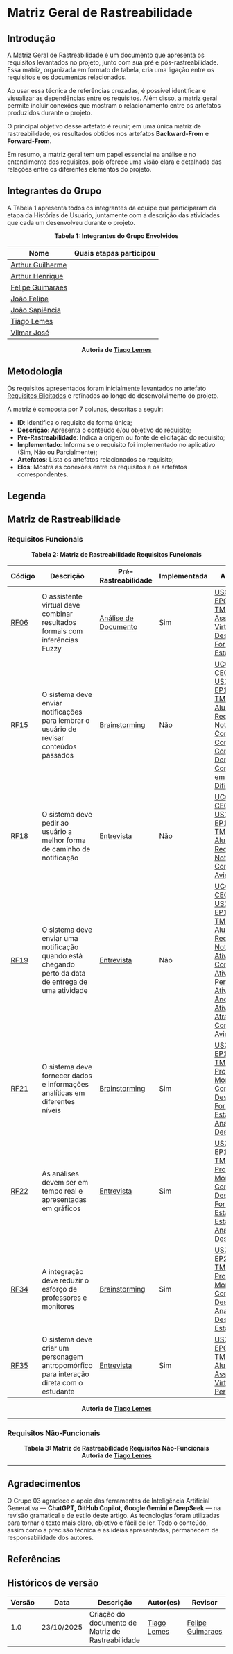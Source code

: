 # Matriz Geral de Rastreabilidade

## Introdução
A Matriz Geral de Rastreabilidade é um documento que apresenta os requisitos levantados no projeto, junto com sua pré e pós-rastreabilidade. Essa matriz, organizada em formato de tabela, cria uma ligação entre os requisitos e os documentos relacionados.

Ao usar essa técnica de referências cruzadas, é possível identificar e visualizar as dependências entre os requisitos. Além disso, a matriz geral permite incluir conexões que mostram o relacionamento entre os artefatos produzidos durante o projeto.

O principal objetivo desse artefato é reunir, em uma única matriz de rastreabilidade, os resultados obtidos nos artefatos **Backward-From** e **Forward-From**.

Em resumo, a matriz geral tem um papel essencial na análise e no entendimento dos requisitos, pois oferece uma visão clara e detalhada das relações entre os diferentes elementos do projeto.

## Integrantes do Grupo
A Tabela 1 apresenta todos os integrantes da equipe que participaram da etapa da Histórias de Usuário, juntamente com a descrição das atividades que cada um desenvolveu durante o projeto.

<div align="center"><strong>Tabela 1: Integrantes do Grupo Envolvidos</strong></div>

| Nome | Quais etapas participou |
|---------------------------|---------------------------------------|
| [Arthur Guilherme](https://github.com/ArthurGuilher62) |  |
| [Arthur Henrique](https://github.com/arthurhvieira1) |  |
| [Felipe Guimaraes](https://github.com/felipegf1) |  |
| [João Felipe](https://github.com/MrBolt2005) |  |
| [João Sapiência](https://github.com/JoaoSapiencia) |  |
| [Tiago Lemes](https://github.com/TiagoTeixeira-2005) |  |
| [Vilmar José](https://github.com/VilmarFagundes) |  |

<div align="center"><strong>Autoria de <a href="https://github.com/TiagoTeixeira-2005">Tiago Lemes</a></strong></div>

## Metodologia

Os requisitos apresentados foram inicialmente levantados no artefato [Requisitos Elicitados](https://requisitos-de-software.github.io/2025.2-Grupo03/Elicitacao/requisitos_elicitados/#requisitos) e refinados ao longo do desenvolvimento do projeto.

A matriz é composta por 7 colunas, descritas a seguir:

- **ID**: Identifica o requisito de forma única;
- **Descrição**: Apresenta o conteúdo e/ou objetivo do requisito;
- **Pré-Rastreabilidade**: Indica a origem ou fonte de elicitação do requisito;
- **Implementado**: Informa se o requisito foi implementado no aplicativo (Sim, Não ou Parcialmente);
- **Artefatos**: Lista os artefatos relacionados ao requisito;
- **Elos**: Mostra as conexões entre os requisitos e os artefatos correspondentes.

## Legenda

## Matriz de Rastreabilidade

### Requisitos Funcionais

<div align="center"><strong>Tabela 2: Matriz de Rastreabilidade Requisitos Funcionais</strong></div>

|**Código**| **Descrição** | **Pré-Rastreabilidade** | **Implementada** | **Artefatos** | **Elos** |
|----------|---------------|-------------------------|-----------------|---------------------|----------|
|[RF06](https://requisitos-de-software.github.io/2025.2-Grupo03/Elicitacao/requisitos_elicitados/#RF06)| O assistente virtual deve combinar resultados formais com inferências Fuzzy | [Análise de Documento](https://requisitos-de-software.github.io/2025.2-Grupo03/Elicitacao/analise_de_documentos/#requisitos-funcionais) | Sim | [US06](https://requisitos-de-software.github.io/2025.2-Grupo03/Modelagem/historias_de_usuario/#us06-combinar-resultados-formais-com-inferencias-fuzzy) <br> [EP06](https://requisitos-de-software.github.io/2025.2-Grupo03/Modelagem/backlog_do_produto/#ep06-utilizar-logica-fuzzy-para-apoiar-decisoes-pedagogicas) <br> [TM04](https://requisitos-de-software.github.io/2025.2-Grupo03/Modelagem/backlog_do_produto/#tm04-assistente-virtual-inteligente) <br> [Assistente Virtual](https://requisitos-de-software.github.io/2025.2-Grupo03/Modelagem/lexico/#lexico-27-assistente-virtual) <br> [Desempenho](https://requisitos-de-software.github.io/2025.2-Grupo03/Modelagem/lexico/#lexico-28-desempenho) <br> [Fornecer Estatísticas](https://requisitos-de-software.github.io/2025.2-Grupo03/Modelagem/lexico/#lexico-13-fornecer-estatisticas) | [ELOFF06](https://requisitos-de-software.github.io/2025.2-Grupo03/Pos-modelagem/forward/#ELOFF06) <br> [ELOBF06](https://requisitos-de-software.github.io/2025.2-Grupo03/Pos-modelagem/backward/#ELOBF06) |
| [RF15](https://requisitos-de-software.github.io/2025.2-Grupo03/Elicitacao/requisitos_elicitados/#RF15) | O sistema deve enviar notificações para lembrar o usuário de revisar conteúdos passados | [Brainstorming](https://requisitos-de-software.github.io/2025.2-Grupo03/Elicitacao/brainstorming/#requisitos-elicitados) | Não | [UC04](https://requisitos-de-software.github.io/2025.2-Grupo03/Modelagem/casos_de_uso/#uc04-lembretes-de-revisao-de-conteudos) <br> [CE04](https://requisitos-de-software.github.io/2025.2-Grupo03/Modelagem/cenario/#cenario-04-lembretes-de-revisao-de-conteudos) <br> [US15](https://requisitos-de-software.github.io/2025.2-Grupo03/Modelagem/historias_de_usuario/#us15-enviar-notificacoes-para-revisao-de-conteudos) <br> [EP19](https://requisitos-de-software.github.io/2025.2-Grupo03/Modelagem/backlog_do_produto/#ep19-enviar-alertas-sobre-prazos-e-revisoes-de-conteudo) <br> [TM07](https://requisitos-de-software.github.io/2025.2-Grupo03/Modelagem/backlog_do_produto/#tm07-alertas-e-notificacoes-inteligentes) <br> [Aluno](https://requisitos-de-software.github.io/2025.2-Grupo03/Modelagem/lexico/#lexico-1-aluno) <br> [Receber Notificação](https://requisitos-de-software.github.io/2025.2-Grupo03/Modelagem/lexico/#lexico-8-receber-notificacao) <br> [Consultar Conteúdo](https://requisitos-de-software.github.io/2025.2-Grupo03/Modelagem/lexico/#lexico-10-consultar-conteudo) <br> [Conteúdo Dominado](https://requisitos-de-software.github.io/2025.2-Grupo03/Modelagem/lexico/#lexico-18-conteudo-dominado) <br> [Conteúdo em Dificuldade](https://requisitos-de-software.github.io/2025.2-Grupo03/Modelagem/lexico/#lexico-19-conteudo-em-dificuldade) | [ELOFF15](https://requisitos-de-software.github.io/2025.2-Grupo03/Pos-modelagem/forward/#ELOFF15) <br> [ELOBF15](https://requisitos-de-software.github.io/2025.2-Grupo03/Pos-modelagem/backward/#ELOBF15) |
| [RF18](https://requisitos-de-software.github.io/2025.2-Grupo03/Elicitacao/requisitos_elicitados/#RF18) | O sistema deve pedir ao usuário a melhor forma de caminho de notificação | [Entrevista](https://requisitos-de-software.github.io/2025.2-Grupo03/Elicitacao/entrevista/) | Não | [UC05](https://requisitos-de-software.github.io/2025.2-Grupo03/Modelagem/casos_de_uso/#uc05-configuracao-da-forma-de-notificacao) <br> [CE05](https://requisitos-de-software.github.io/2025.2-Grupo03/Modelagem/cenario/#cenario-05-configuracao-da-forma-de-notificacao) <br> [US18](https://requisitos-de-software.github.io/2025.2-Grupo03/Modelagem/historias_de_usuario/#us18-definir-forma-preferida-de-notificacao) <br> [EP18](https://requisitos-de-software.github.io/2025.2-Grupo03/Modelagem/backlog_do_produto/#ep18-configurar-preferencias-de-tempo-e-forma-de-notificacao) <br> [TM07](https://requisitos-de-software.github.io/2025.2-Grupo03/Modelagem/backlog_do_produto/#tm07-alertas-e-notificacoes-inteligentes) <br> [Aluno](https://requisitos-de-software.github.io/2025.2-Grupo03/Modelagem/lexico/#lexico-1-aluno) <br> [Receber Notificação](https://requisitos-de-software.github.io/2025.2-Grupo03/Modelagem/lexico/#lexico-8-receber-notificacao) <br> [Configurar Aviso](https://requisitos-de-software.github.io/2025.2-Grupo03/Modelagem/lexico/#lexico-29-configurar-aviso) | [ELOFF18](https://requisitos-de-software.github.io/2025.2-Grupo03/Pos-modelagem/forward/#ELOFF18) <br> [ELOBF18](https://requisitos-de-software.github.io/2025.2-Grupo03/Pos-modelagem/backward/#ELOBF18) |
| [RF19](https://requisitos-de-software.github.io/2025.2-Grupo03/Elicitacao/requisitos_elicitados/#RF19) | O sistema deve enviar uma notificação quando está chegando perto da data de entrega de uma atividade | [Entrevista](https://requisitos-de-software.github.io/2025.2-Grupo03/Elicitacao/entrevista/) | Não | [UC06](https://requisitos-de-software.github.io/2025.2-Grupo03/Modelagem/casos_de_uso/#uc06-notificacao-de-prazo-de-entrega) <br> [CE06](https://requisitos-de-software.github.io/2025.2-Grupo03/Modelagem/cenario/#cenario-06-notificacao-de-prazo-de-entrega) <br> [US19](https://requisitos-de-software.github.io/2025.2-Grupo03/Modelagem/historias_de_usuario/#us19-enviar-notificacao-sobre-prazo-de-entrega-de-atividade) <br> [EP19](https://requisitos-de-software.github.io/2025.2-Grupo03/Modelagem/backlog_do_produto/#ep19-enviar-alertas-sobre-prazos-e-revisoes-de-conteudo) <br> [TM07](https://requisitos-de-software.github.io/2025.2-Grupo03/Modelagem/backlog_do_produto/#tm07-alertas-e-notificacoes-inteligentes) <br> [Aluno](https://requisitos-de-software.github.io/2025.2-Grupo03/Modelagem/lexico/#lexico-1-aluno) <br> [Receber Notificação](https://requisitos-de-software.github.io/2025.2-Grupo03/Modelagem/lexico/#lexico-8-receber-notificacao) <br> [Atividade Concluída](https://requisitos-de-software.github.io/2025.2-Grupo03/Modelagem/lexico/#lexico-14-atividade-concluida) <br> [Atividade Pendente](https://requisitos-de-software.github.io/2025.2-Grupo03/Modelagem/lexico/#lexico-15-atividade-pendente) <br> [Atividade em Andamento](https://requisitos-de-software.github.io/2025.2-Grupo03/Modelagem/lexico/#lexico-16-atividade-em-andamento) <br> [Atividade Atrasada](https://requisitos-de-software.github.io/2025.2-Grupo03/Modelagem/lexico/#lexico-17-atividade-atrasada) <br> [Configurar Aviso](https://requisitos-de-software.github.io/2025.2-Grupo03/Modelagem/lexico/#lexico-29-configurar-aviso) | [ELOFF19](https://requisitos-de-software.github.io/2025.2-Grupo03/Pos-modelagem/forward/#ELOFF19) <br> [ELOBF19](https://requisitos-de-software.github.io/2025.2-Grupo03/Pos-modelagem/backward/#ELOBF19) |
| [RF21](https://requisitos-de-software.github.io/2025.2-Grupo03/Elicitacao/requisitos_elicitados/#RF21) | O sistema deve fornecer dados e informações analíticas em diferentes níveis | [Brainstorming](https://requisitos-de-software.github.io/2025.2-Grupo03/Elicitacao/brainstorming/#requisitos-elicitados) | Sim | [US21](https://requisitos-de-software.github.io/2025.2-Grupo03/Modelagem/historias_de_usuario/#us21-exibir-dados-e-informacoes-analiticas) <br> [EP13](https://requisitos-de-software.github.io/2025.2-Grupo03/Modelagem/backlog_do_produto/#ep13-gerar-analises-em-tempo-real-com-graficos-e-indicadores) <br> [TM05](https://requisitos-de-software.github.io/2025.2-Grupo03/Modelagem/backlog_do_produto/#tm05-analise-e-visualizacao-de-desempenho) <br> [Professor](https://requisitos-de-software.github.io/2025.2-Grupo03/Modelagem/lexico/#lexico-2-professor) <br> [Monitor](https://requisitos-de-software.github.io/2025.2-Grupo03/Modelagem/lexico/#lexico-3-monitor) <br> [Consultar Desempenho](https://requisitos-de-software.github.io/2025.2-Grupo03/Modelagem/lexico/#lexico-12-consultar-desempenho) <br> [Fornecer Estatísticas](https://requisitos-de-software.github.io/2025.2-Grupo03/Modelagem/lexico/#lexico-13-fornecer-estatisticas) <br> [Analisar Desempenho](https://requisitos-de-software.github.io/2025.2-Grupo03/Modelagem/lexico/#lexico-24-analisar-desempenho) | [ELOFF21](https://requisitos-de-software.github.io/2025.2-Grupo03/Pos-modelagem/forward/#ELOFF21) <br> [ELOBF21](https://requisitos-de-software.github.io/2025.2-Grupo03/Pos-modelagem/backward/#ELOBF21) |
| [RF22](https://requisitos-de-software.github.io/2025.2-Grupo03/Elicitacao/requisitos_elicitados/#RF22) | As análises devem ser em tempo real e apresentadas em gráficos | [Entrevista](https://requisitos-de-software.github.io/2025.2-Grupo03/Elicitacao/entrevista/) | Sim | [US22](https://requisitos-de-software.github.io/2025.2-Grupo03/Modelagem/historias_de_usuario/#us22-gerar-analises-em-tempo-real-com-graficos) <br> [EP13](https://requisitos-de-software.github.io/2025.2-Grupo03/Modelagem/backlog_do_produto/#ep13-gerar-analises-em-tempo-real-com-graficos-e-indicadores) <br> [TM05](https://requisitos-de-software.github.io/2025.2-Grupo03/Modelagem/backlog_do_produto/#tm05-analise-e-visualizacao-de-desempenho) <br> [Professor](https://requisitos-de-software.github.io/2025.2-Grupo03/Modelagem/lexico/#lexico-2-professor) <br> [Monitor](https://requisitos-de-software.github.io/2025.2-Grupo03/Modelagem/lexico/#lexico-3-monitor) <br> [Consultar Desempenho](https://requisitos-de-software.github.io/2025.2-Grupo03/Modelagem/lexico/#lexico-12-consultar-desempenho) <br> [Fornecer Estatísticas](https://requisitos-de-software.github.io/2025.2-Grupo03/Modelagem/lexico/#lexico-13-fornecer-estatisticas) <br> [Estatísticas](https://requisitos-de-software.github.io/2025.2-Grupo03/Modelagem/lexico/#lexico-26-estatisticas) <br> [Analisar Desempenho](https://requisitos-de-software.github.io/2025.2-Grupo03/Modelagem/lexico/#lexico-24-analisar-desempenho) | [ELOFF22](https://requisitos-de-software.github.io/2025.2-Grupo03/Pos-modelagem/forward/#ELOFF22) <br> [ELOBF22](https://requisitos-de-software.github.io/2025.2-Grupo03/Pos-modelagem/backward/#ELOBF22) |
| [RF34](https://requisitos-de-software.github.io/2025.2-Grupo03/Elicitacao/requisitos_elicitados/#RF34) | A integração deve reduzir o esforço de professores e monitores | [Brainstorming](https://requisitos-de-software.github.io/2025.2-Grupo03/Elicitacao/brainstorming/#requisitos-elicitados) | Sim | [US34](https://requisitos-de-software.github.io/2025.2-Grupo03/Modelagem/historias_de_usuario/#us34-centralizar-informacoes-de-atividades-e-desempenho) <br> [EP25](https://requisitos-de-software.github.io/2025.2-Grupo03/Modelagem/backlog_do_produto/#ep25-centralizar-informacoes-educacionais) <br> [TM10](https://requisitos-de-software.github.io/2025.2-Grupo03/Modelagem/backlog_do_produto/#tm10-integracao-e-centralizacao-de-sistemas) <br> [Professor](https://requisitos-de-software.github.io/2025.2-Grupo03/Modelagem/lexico/#lexico-2-professor) <br> [Monitor](https://requisitos-de-software.github.io/2025.2-Grupo03/Modelagem/lexico/#lexico-3-monitor) <br> [Consultar Desempenho](https://requisitos-de-software.github.io/2025.2-Grupo03/Modelagem/lexico/#lexico-12-consultar-desempenho) <br> [Analisar Desempenho](https://requisitos-de-software.github.io/2025.2-Grupo03/Modelagem/lexico/#lexico-24-analisar-desempenho) <br> [Estatísticas](https://requisitos-de-software.github.io/2025.2-Grupo03/Modelagem/lexico/#lexico-26-estatisticas) | [ELOFF34](https://requisitos-de-software.github.io/2025.2-Grupo03/Pos-modelagem/forward/#ELOFF34) <br> [ELOBF34](https://requisitos-de-software.github.io/2025.2-Grupo03/Pos-modelagem/backward/#ELOBF34) |
| [RF35](https://requisitos-de-software.github.io/2025.2-Grupo03/Elicitacao/requisitos_elicitados/#RF35) | O sistema deve criar um personagem antropomórfico para interação direta com o estudante | [Entrevista](https://requisitos-de-software.github.io/2025.2-Grupo03/Elicitacao/entrevista/) | Sim | [US35](https://requisitos-de-software.github.io/2025.2-Grupo03/Modelagem/historias_de_usuario/#us35-criar-personagem-antropomorfico-para-interacao-direta) <br> [EP09](https://requisitos-de-software.github.io/2025.2-Grupo03/Modelagem/backlog_do_produto/#ep09-criar-personagem-interativo-customizavel) <br> [TM04](https://requisitos-de-software.github.io/2025.2-Grupo03/Modelagem/backlog_do_produto/#tm04-assistente-virtual-inteligente) <br> [Aluno](https://requisitos-de-software.github.io/2025.2-Grupo03/Modelagem/lexico/#lexico-1-aluno) <br> [Assistente Virtual](https://requisitos-de-software.github.io/2025.2-Grupo03/Modelagem/lexico/#lexico-27-assistente-virtual) <br> [Perfil](https://requisitos-de-software.github.io/2025.2-Grupo03/Modelagem/lexico/#lexico-23-perfil) | [ELOFF35](https://requisitos-de-software.github.io/2025.2-Grupo03/Pos-modelagem/forward/#ELOFF35) <br> [ELOBF35](https://requisitos-de-software.github.io/2025.2-Grupo03/Pos-modelagem/backward/#ELOBF35) |


<div align="center"><strong>Autoria de <a href="https://github.com/TiagoTeixeira-2005">Tiago Lemes</a></strong></div>

---

### Requisitos Não-Funcionais

<div align="center"><strong>Tabela 3: Matriz de Rastreabilidade Requisitos Não-Funcionais</strong></div>

<div align="center"><strong>Autoria de <a href="https://github.com/TiagoTeixeira-2005">Tiago Lemes</a></strong></div>

---

## Agradecimentos
O Grupo 03 agradece o apoio das ferramentas de Inteligência Artificial Generativa — **ChatGPT, GitHub Copilot, Google Gemini e DeepSeek** — na revisão gramatical e de estilo deste artigo. As tecnologias foram utilizadas para tornar o texto mais claro, objetivo e fácil de ler. Todo o conteúdo, assim como a precisão técnica e as ideias apresentadas, permanecem de responsabilidade dos autores.

## Referências



## Históricos de versão

| Versão | Data       | Descrição  | Autor(es)        | Revisor    |
|--------|------------|---------------------------------------------|----|---------------|
| 1.0    | 23/10/2025 | Criação do documento de Matriz de Rastreabilidade | [Tiago Lemes](https://github.com/TiagoTeixeira-2005)| [Felipe Guimaraes](https://github.com/felipegf1) |
